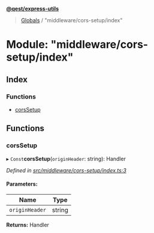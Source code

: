 **[@qest/express-utils](../README.md)**

> [Globals](../README.md) / "middleware/cors-setup/index"

# Module: "middleware/cors-setup/index"

## Index

### Functions

* [corsSetup](_middleware_cors_setup_index_.md#corssetup)

## Functions

### corsSetup

▸ `Const`**corsSetup**(`originHeader`: string): Handler

*Defined in [src/middleware/cors-setup/index.ts:3](https://github.com/qest-cz/express-utils/blob/e9e3add/src/middleware/cors-setup/index.ts#L3)*

#### Parameters:

Name | Type |
------ | ------ |
`originHeader` | string |

**Returns:** Handler
